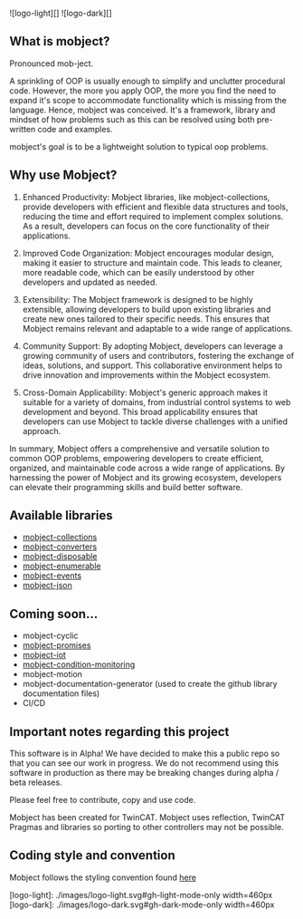 ![logo-light][]
![logo-dark][]

## What is mobject?

Pronounced mob-ject.

A sprinkling of OOP is usually enough to simplify and unclutter procedural code. However, the more you apply OOP, the more you find the need to expand it's scope to accommodate functionality which is missing from the language. Hence, mobject was conceived. It's a framework, library and mindset of how problems such as this can be resolved using both pre-written code and examples.

mobject's goal is to be a lightweight solution to typical oop problems.

## Why use Mobject?

1. Enhanced Productivity: Mobject libraries, like mobject-collections, provide developers with efficient and flexible data structures and tools, reducing the time and effort required to implement complex solutions. As a result, developers can focus on the core functionality of their applications.

2. Improved Code Organization: Mobject encourages modular design, making it easier to structure and maintain code. This leads to cleaner, more readable code, which can be easily understood by other developers and updated as needed.

3. Extensibility: The Mobject framework is designed to be highly extensible, allowing developers to build upon existing libraries and create new ones tailored to their specific needs. This ensures that Mobject remains relevant and adaptable to a wide range of applications.

4. Community Support: By adopting Mobject, developers can leverage a growing community of users and contributors, fostering the exchange of ideas, solutions, and support. This collaborative environment helps to drive innovation and improvements within the Mobject ecosystem.

5. Cross-Domain Applicability: Mobject's generic approach makes it suitable for a variety of domains, from industrial control systems to web development and beyond. This broad applicability ensures that developers can use Mobject to tackle diverse challenges with a unified approach.

In summary, Mobject offers a comprehensive and versatile solution to common OOP problems, empowering developers to create efficient, organized, and maintainable code across a wide range of applications. By harnessing the power of Mobject and its growing ecosystem, developers can elevate their programming skills and build better software.

## Available libraries

- [mobject-collections](http://collections.mobject.org)
- [mobject-converters](http://converters.mobject.org)
- [mobject-disposable](http://disposable.mobject.org)
- [mobject-enumerable](http://enumerable.mobject.org)
- [mobject-events](http://events.mobject.org)
- [mobject-json](http://json.mobject.org)

## Coming soon...

- mobject-cyclic
- [mobject-promises](https://github.com/Mobject-Dev-Team/mobject-promises)
- [mobject-iot](https://github.com/Mobject-Dev-Team/mobject-iot)
- [mobject-condition-monitoring](https://github.com/Mobject-Dev-Team/mobject-condition-monitoring)
- mobject-motion
- mobject-documentation-generator (used to create the github library documentation files)
- CI/CD

## Important notes regarding this project

This software is in Alpha! We have decided to make this a public repo so that you can see our work in progress. We do not recommend using this software in production as there may be breaking changes during alpha / beta releases.

Please feel free to contribute, copy and use code.

Mobject has been created for TwinCAT. Mobject uses reflection, TwinCAT Pragmas and libraries so porting to other controllers may not be possible.

## Coding style and convention

Mobject follows the styling convention found [here](https://benhar-dev.github.io/coding-convention/#/)


[logo-light]: ./images/logo-light.svg#gh-light-mode-only width=460px
[logo-dark]: ./images/logo-dark.svg#gh-dark-mode-only width=460px